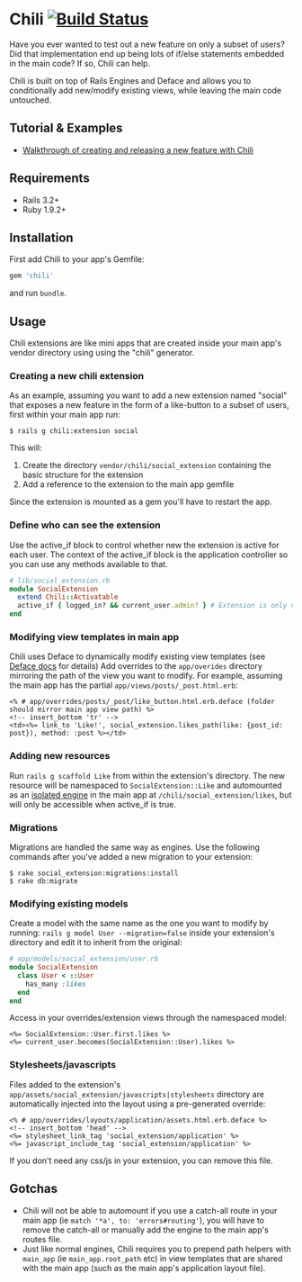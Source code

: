 # Chili [![Build Status](https://secure.travis-ci.org/balvig/chili.png?branch=master)](http://travis-ci.org/balvig/chili)

Have you ever wanted to test out a new feature on only a subset of users?
Did that implementation end up being lots of if/else statements embedded in the main code?
If so, Chili can help.

Chili is built on top of Rails Engines and Deface and allows you to conditionally add new/modify existing views,
while leaving the main code untouched.

## Tutorial & Examples

- [Walkthrough of creating and releasing a new feature with Chili](http://balvig.github.com/chili/)

## Requirements

- Rails 3.2+
- Ruby 1.9.2+

## Installation

First add Chili to your app's Gemfile:

```ruby
gem 'chili'
```

and run `bundle`.

## Usage

Chili extensions are like mini apps that are created inside your main app's vendor directory using using the "chili" generator.

### Creating a new chili extension

As an example, assuming you want to add a new extension named "social" that exposes a new feature in the form of a like-button
to a subset of users, first within your main app run:

    $ rails g chili:extension social

This will:

1. Create the directory `vendor/chili/social_extension` containing the basic structure for the extension
2. Add a reference to the extension to the main app gemfile

Since the extension is mounted as a gem you'll have to restart the app.

### Define who can see the extension

Use the active_if block to control whether new the extension is active for each user.
The context of the active_if block is the application controller so you can use any methods available to that.

```ruby
# lib/social_extension.rb
module SocialExtension
  extend Chili::Activatable
  active_if { logged_in? && current_user.admin? } # Extension is only visible to logged in admin users
end
```

### Modifying view templates in main app

Chili uses Deface to dynamically modify existing view templates (see [Deface docs](https://github.com/spree/deface#using-the-deface-dsl-deface-files) for details)
Add overrides to the `app/overides` directory mirroring the path of the view you want to modify.
For example, assuming the main app has the partial `app/views/posts/_post.html.erb`:

```erb
<% # app/overrides/posts/_post/like_button.html.erb.deface (folder should mirror main app view path) %>
<!-- insert_bottom 'tr' -->
<td><%= link_to 'Like!', social_extension.likes_path(like: {post_id: post}), method: :post %></td>
```

### Adding new resources

Run `rails g scaffold Like` from within the extension's directory. The new resource will be namespaced to `SocialExtension::Like`
and automounted as an [isolated engine](http://railscasts.com/episodes/277-mountable-engines?view=asciicast) in the main app at `/chili/social_extension/likes`, 
but will only be accessible when active_if is true.

### Migrations

Migrations are handled the same way as engines. Use the
following commands after you've added a new migration to your extension:

    $ rake social_extension:migrations:install
    $ rake db:migrate

### Modifying existing models

Create a model with the same name as the one you want to modify by running: `rails g model User --migration=false` inside your extension's directory
and edit it to inherit from the original:

```ruby
# app/models/social_extension/user.rb
module SocialExtension
  class User < ::User
    has_many :likes
  end
end
```

Access in your overrides/extension views through the namespaced model:

```erb
<%= SocialExtension::User.first.likes %>
<%= current_user.becomes(SocialExtension::User).likes %>
```

### Stylesheets/javascripts

Files added to the extension's `app/assets/social_extension/javascripts|stylesheets` directory are automatically injected into the layout using a pre-generated override:

```erb
<% # app/overrides/layouts/application/assets.html.erb.deface %>
<!-- insert_bottom 'head' -->
<%= stylesheet_link_tag 'social_extension/application' %>
<%= javascript_include_tag 'social_extension/application' %>
```

If you don't need any css/js in your extension, you can remove this file.

## Gotchas

- Chili will not be able to automount if you use a catch-all route in your main app (ie `match '*a', to: 'errors#routing'`), you will have to remove the catch-all or manually add the engine to the main app's routes file.
- Just like normal engines, Chili requires you to prepend path helpers with `main_app` (ie `main_app.root_path` etc) in view templates that are shared with the main app (such as the main app's application layout file).
